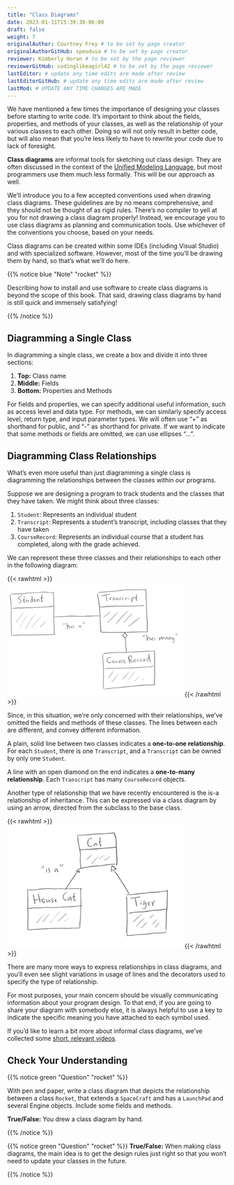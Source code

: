 ```yaml
---
title: "Class Diagrams"
date: 2023-01-31T15:39:38-06:00
draft: false
weight: 7
originalAuthor: Courtney Frey # to be set by page creator
originalAuthorGitHub: speudusa # to be set by page creator
reviewer: Kimberly Horan # to be set by the page reviewer
reviewerGitHub: codinglikeagirl42 # to be set by the page reviewer
lastEditor: # update any time edits are made after review
lastEditorGitHub: # update any time edits are made after review
lastMod: # UPDATE ANY TIME CHANGES ARE MADE
---
```


We have mentioned a few times the importance of designing your classes before starting to write code. It’s important to think about the fields, properties, and methods of your classes, as well as the relationship of your various classes to each other. Doing so will not only result in better code, but will also mean that you’re less likely to have to rewrite your code due to lack of foresight.

**Class diagrams** are informal tools for sketching out class design. They are often discussed in the context of the [Unified Modeling Language](https://en.wikipedia.org/wiki/Unified_Modeling_Language), but most programmers use them much less formally. This will be our approach as well.

We’ll introduce you to a few accepted conventions used when drawing class diagrams. These guidelines are by no means comprehensive, and they should not be thought of as rigid rules. There’s no compiler to yell at you for not drawing a class diagram properly! Instead, we encourage you to use class diagrams as planning and communication tools. Use whichever of the conventions you choose, based on your needs.

Class diagrams can be created within some IDEs (including Visual Studio) and with specialized software. However, most of the time you’ll be drawing them by hand, so that’s what we’ll do here.

{{% notice blue "Note" "rocket" %}} 

Describing how to install and use software to create class diagrams is beyond the scope of this book. That said, drawing class diagrams by hand is still quick and immensely satisfying!
 
{{% /notice %}}

## Diagramming a Single Class

In diagramming a single class, we create a box and divide it into three sections:

   1. **Top:** Class name
   1. **Middle:** Fields
   1. **Bottom:** Properties and Methods

For fields and properties, we can specify additional useful information, such as access level and data type. For methods, we can similarly specify access level, return type, and input parameter types. We will often use “+” as shorthand for public, and “-” as shorthand for private. If we want to indicate that some methods or fields are omitted, we can use ellipses “…”.

## Diagramming Class Relationships

What’s even more useful than just diagramming a single class is diagramming the relationships between the classes within our programs.

Suppose we are designing a program to track students and the classes that they have taken. We might think about three classes:

   1. `Student`: Represents an individual student
   1. `Transcript`: Represents a student’s transcript, including classes that they have taken
   1. `CourseRecord`: Represents an individual course that a student has completed, along with the grade achieved.

We can represent these three classes and their relationships to each other in the following diagram:

   {{< rawhtml >}}
   <img src="../../pictures/relationships.png" alt="Relationship class diagram" width=80% />
   {{< /rawhtml >}}


Since, in this situation, we’re only concerned with their relationships, we’ve omitted the fields and methods of these classes. The lines between each are different, and convey different information.

A plain, solid line between two classes indicates a **one-to-one relationship**. For each `Student`, there is one `Transcript`, and a `Transcript` can be owned by only one `Student`.

A line with an open diamond on the end indicates a **one-to-many relationship**. Each `Transcript` has many `CourseRecord` objects.

Another type of relationship that we have recently encountered is the is-a relationship of inheritance. This can be expressed via a class diagram by using an arrow, directed from the subclass to the base class.

   {{< rawhtml >}}
   <img src="../../pictures/inheritance-cat.png" alt="Inheritance class diagram" width=80% />
   {{< /rawhtml >}}

There are many more ways to express relationships in class diagrams, and you’ll even see slight variations in usage of lines and the decorators used to specify the type of relationship.

For most purposes, your main concern should be visually communicating information about your program design. To that end, if you are going to share your diagram with somebody else, it is always helpful to use a key to indicate the specific meaning you have attached to each symbol used.

If you’d like to learn a bit more about informal class diagrams, we’ve collected some [short, relevant videos](https://www.youtube.com/playlist?list=PLs5n5nYB22fK7H_y0u65lsssbbD8zGAE8).

## Check Your Understanding

{{% notice green  "Question" "rocket" %}} 

With pen and paper, write a class diagram that depicts the relationship between a class `Rocket`, that extends a `SpaceCraft` and has a `LaunchPad` and several Engine objects. Include some fields and methods.

**True/False:** You drew a class diagram by hand.

<!-- ans: true :) -->
{{% /notice %}}

{{% notice green  "Question" "rocket" %}} 
**True/False:** When making class diagrams, the main idea is to get the design rules just right so that you won’t need to update your classes in the future. 

<!-- ans: false --- the drawing conventions are less important than the exercise of making the diagrams :) -->
{{% /notice %}}


